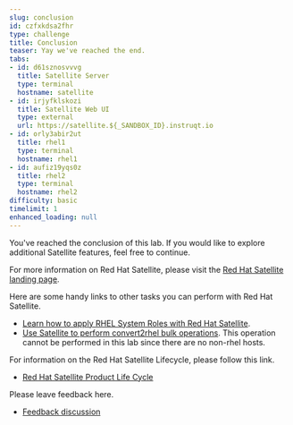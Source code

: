 ```yaml
---
slug: conclusion
id: czfxkdsa2fhr
type: challenge
title: Conclusion
teaser: Yay we've reached the end.
tabs:
- id: d61sznosvvvg
  title: Satellite Server
  type: terminal
  hostname: satellite
- id: irjyfklskozi
  title: Satellite Web UI
  type: external
  url: https://satellite.${_SANDBOX_ID}.instruqt.io
- id: orly3abir2ut
  title: rhel1
  type: terminal
  hostname: rhel1
- id: aufiz19yqs0z
  title: rhel2
  type: terminal
  hostname: rhel2
difficulty: basic
timelimit: 1
enhanced_loading: null
---
```

<!-- markdownlint-disable MD033 -->

You've reached the conclusion of this lab. If you would like to explore additional Satellite features, feel free to continue.

For more information on Red Hat Satellite, please visit the [Red Hat Satellite landing page](https://www.redhat.com/en/technologies/management/satellite).

Here are some handy links to other tasks you can perform with Red Hat Satellite.

* [Learn how to apply RHEL System Roles with Red Hat Satellite](https://www.redhat.com/en/blog/satellite-host-configuration-rhel-system-roles-powered-ansible).
* [Use Satellite to perform convert2rhel bulk operations](https://access.redhat.com/documentation/en-us/red_hat_satellite/6.15/html/managing_hosts/converting-a-host-to-rhel_managing-hosts). This operation cannot be performed in this lab since there are no non-rhel hosts.

For information on the Red Hat Satellite Lifecycle, please follow this link.

* [Red Hat Satellite Product Life Cycle](https://access.redhat.com/support/policy/updates/satellite)

Please leave feedback here.

* [Feedback discussion](https://red.ht/satellite-labs-feedback)
